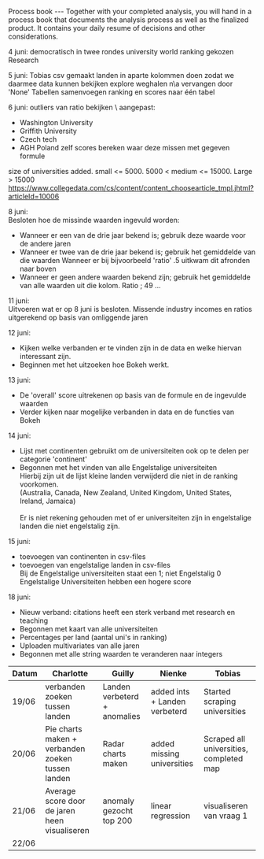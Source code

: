 Process book --- Together with your completed analysis, you will hand in a process book that documents the analysis process as well as the finalized product. It contains your daily resume of decisions and other considerations.

4 juni:
democratisch in twee rondes university world ranking gekozen
Research

5 juni:
Tobias csv gemaakt
landen in aparte kolommen doen zodat we daarmee data kunnen bekijken
explore weghalen
n\a vervangen door 'None'
Tabellen samenvoegen ranking en scores naar één tabel

6 juni:
outliers van ratio bekijken \\
  aangepast:
  * Washington University 
  * Griffith University
  * Czech tech
  * AGH Poland
zelf scores bereken waar deze missen met gegeven formule

size of universities added. small <= 5000. 5000 < medium <= 15000. Large > 15000
https://www.collegedata.com/cs/content/content_choosearticle_tmpl.jhtml?articleId=10006


8 juni:<br />
Besloten hoe de missinde waarden ingevuld worden:
  * Wanneer er een van de drie jaar bekend is; gebruik deze waarde voor de andere jaren 
  * Wanneer er twee van de drie jaar bekend is; gebruik het gemiddelde van die waarden 
      Wanneer er bij bijvoorbeeld 'ratio' .5 uitkwam dit afronden naar boven
  * Wanneer er geen andere waarden bekend zijn; gebruik het gemiddelde van alle waarden uit die kolom.
        Ratio ; 49
        ...

11 juni: <br />
Uitvoeren wat er op 8 juni is besloten.
Missende industry incomes en ratios uitgerekend op basis van omliggende jaren

12 juni: <br />
* Kijken welke verbanden er te vinden zijn in de data en welke hiervan interessant zijn. 
* Beginnen met het uitzoeken hoe Bokeh werkt.

13 juni: <br />
* De 'overall' score uitrekenen op basis van de formule en de ingevulde waarden
* Verder kijken naar mogelijke verbanden in data en de functies van Bokeh

14 juni: <br />
* Lijst met continenten gebruikt om de universiteiten ook op te delen per categorie 'continent' 
* Begonnen met het vinden van alle Engelstalige universiteiten <br />
      Hierbij zijn uit de lijst kleine landen verwijderd die niet in de ranking voorkomen. <br />
      (Australia, Canada, New Zealand, United Kingdom, United States, Ireland, Jamaica) <br /> <br />
      Er is niet rekening gehouden met of er universiteiten zijn in engelstalige landen die niet engelstalig zijn.

15 juni: <br />
* toevoegen van continenten in csv-files 
* toevoegen van engelstalige landen in csv-files  <br />
    Bij de Engelstalige universiteiten staat een 1; niet Engelstalig 0 <br />
    Engelstalige Universiteiten hebben een hogere score
    
18 juni: <br />
* Nieuw verband: citations heeft een sterk verband met research en teaching
* Begonnen met kaart van alle universiteiten
* Percentages per land (aantal uni's in ranking)
* Uploaden multivariates van alle jaren 
* Begonnen met alle string waarden te veranderen naar integers

Datum | Charlotte | Guilly | Nienke | Tobias
--- | --- | --- | --- | --- 
19/06 | verbanden zoeken tussen landen | Landen verbeterd + anomalies | added ints + Landen verbeterd | Started scraping universities
20/06 | Pie charts maken + verbanden zoeken tussen landen | Radar charts maken | added missing universities | Scraped all universities, completed map
21/06 | Average score door de jaren heen visualiseren| anomaly gezocht top 200 | linear regression | visualiseren van vraag 1
22/06 | | | 

